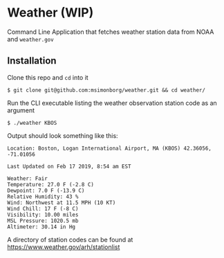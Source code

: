 # Weather (WIP)

Command Line Application that fetches weather station data from NOAA and `weather.gov`

## Installation

Clone this repo and `cd` into it

`$ git clone git@github.com:msimonborg/weather.git && cd weather/`

Run the CLI executable listing the weather observation station code as an argument

`$ ./weather KBOS`

Output should look something like this:
```
Location: Boston, Logan International Airport, MA (KBOS) 42.36056, -71.01056

Last Updated on Feb 17 2019, 8:54 am EST

Weather: Fair
Temperature: 27.0 F (-2.8 C)
Dewpoint: 7.0 F (-13.9 C)
Relative Humidity: 43 %
Wind: Northwest at 11.5 MPH (10 KT)
Wind Chill: 17 F (-8 C)
Visibility: 10.00 miles
MSL Pressure: 1020.5 mb
Altimeter: 30.14 in Hg
```

A directory of station codes can be found at https://www.weather.gov/arh/stationlist

